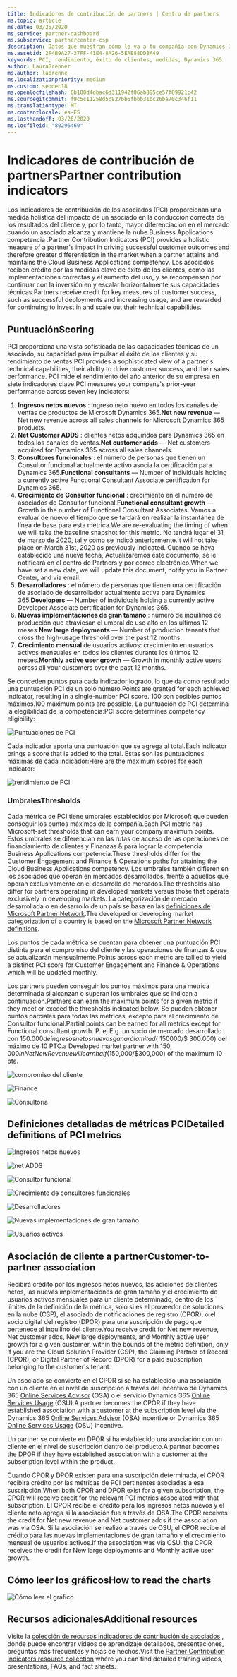 ```yaml
---
title: Indicadores de contribución de partners | Centro de partners
ms.topic: article
ms.date: 03/25/2020
ms.service: partner-dashboard
ms.subservice: partnercenter-csp
description: Datos que muestran cómo le va a tu compañía con Dynamics 365 Customer Engagement o Dynamics 365 Finance and Operations
ms.assetid: 2F4B9A27-37FF-41E4-8A26-5EAE88DD8A49
keywords: PCI, rendimiento, éxito de clientes, medidas, Dynamics 365
author: LauraBrenner
ms.author: labrenne
ms.localizationpriority: medium
ms.custom: seodec18
ms.openlocfilehash: 6b100d4dbac6d311942f06ab895ce57f89921c42
ms.sourcegitcommit: f9c5c11258d5c827bb6fbbb31bc26ba70c346f11
ms.translationtype: MT
ms.contentlocale: es-ES
ms.lasthandoff: 03/26/2020
ms.locfileid: "80296460"
---
```

# <a name="partner-contribution-indicators"></a><span data-ttu-id="043fe-104">Indicadores de contribución de partners</span><span class="sxs-lookup"><span data-stu-id="043fe-104">Partner contribution indicators</span></span>

<span data-ttu-id="043fe-105">Los indicadores de contribución de los asociados (PCI) proporcionan una medida holística del impacto de un asociado en la conducción correcta de los resultados del cliente y, por lo tanto, mayor diferenciación en el mercado cuando un asociado alcanza y mantiene la nube Business Applications competencia .</span><span class="sxs-lookup"><span data-stu-id="043fe-105">Partner Contribution Indicators (PCI) provides a holistic measure of a partner's impact in driving successful customer outcomes and therefore greater differentiation in the market when a partner attains and maintains the Cloud Business Applications competency.</span></span> <span data-ttu-id="043fe-106">Los asociados reciben crédito por las medidas clave de éxito de los clientes, como las implementaciones correctas y el aumento del uso, y se recompensan por continuar con la inversión en y escalar horizontalmente sus capacidades técnicas.</span><span class="sxs-lookup"><span data-stu-id="043fe-106">Partners receive credit for key measures of customer success, such as successful deployments and increasing usage, and are rewarded for continuing to invest in and scale out their technical capabilities.</span></span>

## <a name="scoring"></a><span data-ttu-id="043fe-107">Puntuación</span><span class="sxs-lookup"><span data-stu-id="043fe-107">Scoring</span></span>

<span data-ttu-id="043fe-108">PCI proporciona una vista sofisticada de las capacidades técnicas de un asociado, su capacidad para impulsar el éxito de los clientes y su rendimiento de ventas.</span><span class="sxs-lookup"><span data-stu-id="043fe-108">PCI provides a sophisticated view of a partner's technical capabilities, their ability to drive customer success, and their sales performance.</span></span> <span data-ttu-id="043fe-109">PCI mide el rendimiento del año anterior de su empresa en siete indicadores clave:</span><span class="sxs-lookup"><span data-stu-id="043fe-109">PCI measures your company's prior-year performance across seven key indicators:</span></span>

1. <span data-ttu-id="043fe-110">**Ingresos netos nuevos** : ingreso neto nuevo en todos los canales de ventas de productos de Microsoft Dynamics 365.</span><span class="sxs-lookup"><span data-stu-id="043fe-110">**Net new revenue** — Net new revenue across all sales channels for Microsoft Dynamics 365 products.</span></span>
2. <span data-ttu-id="043fe-111">**Net Customer ADDS** : clientes netos adquiridos para Dynamics 365 en todos los canales de ventas.</span><span class="sxs-lookup"><span data-stu-id="043fe-111">**Net customer adds** — Net customers acquired for Dynamics 365 across all sales channels.</span></span>
3. <span data-ttu-id="043fe-112">**Consultores funcionales** : el número de personas que tienen un Consultor funcional actualmente activo asocia la certificación para Dynamics 365.</span><span class="sxs-lookup"><span data-stu-id="043fe-112">**Functional consultants** — Number of individuals holding a currently active Functional Consultant Associate certification for Dynamics 365.</span></span> 
4. <span data-ttu-id="043fe-113">**Crecimiento de Consultor funcional** : crecimiento en el número de asociados de Consultor funcional.</span><span class="sxs-lookup"><span data-stu-id="043fe-113">**Functional consultant growth** — Growth in the number of Functional Consultant Associates.</span></span> <span data-ttu-id="043fe-114">Vamos a evaluar de nuevo el tiempo que se tardará en realizar la instantánea de línea de base para esta métrica.</span><span class="sxs-lookup"><span data-stu-id="043fe-114">We are re-evaluating the timing of when we will take the baseline snapshot for this metric.</span></span> <span data-ttu-id="043fe-115">No tendrá lugar el 31 de marzo de 2020, tal y como se indicó anteriormente.</span><span class="sxs-lookup"><span data-stu-id="043fe-115">It will not take place on March 31st, 2020 as previously indicated.</span></span> <span data-ttu-id="043fe-116">Cuando se haya establecido una nueva fecha, Actualizaremos este documento, se le notificará en el centro de Partners y por correo electrónico.</span><span class="sxs-lookup"><span data-stu-id="043fe-116">When we have set a new date, we will update this document, notify you in Partner Center, and via email.</span></span>
5. <span data-ttu-id="043fe-117">**Desarrolladores** : el número de personas que tienen una certificación de asociado de desarrollador actualmente activa para Dynamics 365.</span><span class="sxs-lookup"><span data-stu-id="043fe-117">**Developers** — Number of individuals holding a currently active Developer Associate certification for Dynamics 365.</span></span>
6. <span data-ttu-id="043fe-118">**Nuevas implementaciones de gran tamaño** : número de inquilinos de producción que atraviesan el umbral de uso alto en los últimos 12 meses.</span><span class="sxs-lookup"><span data-stu-id="043fe-118">**New large deployments** — Number of production tenants that cross the high-usage threshold over the past 12 months.</span></span>
7. <span data-ttu-id="043fe-119">**Crecimiento mensual** de usuarios activos: crecimiento en usuarios activos mensuales en todos los clientes durante los últimos 12 meses.</span><span class="sxs-lookup"><span data-stu-id="043fe-119">**Monthly active user growth** — Growth in monthly active users across all your customers over the past 12 months.</span></span>

<span data-ttu-id="043fe-120">Se conceden puntos para cada indicador logrado, lo que da como resultado una puntuación PCI de un solo número.</span><span class="sxs-lookup"><span data-stu-id="043fe-120">Points are granted for each achieved indicator, resulting in a single-number PCI score.</span></span> <span data-ttu-id="043fe-121">100 son posibles puntos máximos.</span><span class="sxs-lookup"><span data-stu-id="043fe-121">100 maximum points are possible.</span></span> <span data-ttu-id="043fe-122">La puntuación de PCI determina la elegibilidad de la competencia:</span><span class="sxs-lookup"><span data-stu-id="043fe-122">PCI score determines competency eligibility:</span></span>

![Puntuaciones de PCI](images/pcinew1.png)

<span data-ttu-id="043fe-124">Cada indicador aporta una puntuación que se agrega al total.</span><span class="sxs-lookup"><span data-stu-id="043fe-124">Each indicator brings a score that is added to the total.</span></span> <span data-ttu-id="043fe-125">Estas son las puntuaciones máximas de cada indicador:</span><span class="sxs-lookup"><span data-stu-id="043fe-125">Here are the maximum scores for each indicator:</span></span>

![rendimiento de PCI](images/pci/perfnew.png)

### <a name="thresholds"></a><span data-ttu-id="043fe-127">Umbrales</span><span class="sxs-lookup"><span data-stu-id="043fe-127">Thresholds</span></span>

<span data-ttu-id="043fe-128">Cada métrica de PCI tiene umbrales establecidos por Microsoft que pueden conseguir los puntos máximos de la compañía.</span><span class="sxs-lookup"><span data-stu-id="043fe-128">Each PCI metric has Microsoft-set thresholds that can earn your company maximum points.</span></span> <span data-ttu-id="043fe-129">Estos umbrales se diferencian en las rutas de acceso de las operaciones de financiamiento de clientes y Finanzas & para lograr la competencia Business Applications competencia.</span><span class="sxs-lookup"><span data-stu-id="043fe-129">These thresholds differ for the Customer Engagement and Finance & Operations paths for attaining the Cloud Business Applications competency.</span></span> <span data-ttu-id="043fe-130">Los umbrales también difieren en los asociados que operan en mercados desarrollados, frente a aquellos que operan exclusivamente en el desarrollo de mercados.</span><span class="sxs-lookup"><span data-stu-id="043fe-130">The thresholds also differ for partners operating in developed markets versus those that operate exclusively in developing markets.</span></span>  <span data-ttu-id="043fe-131">La categorización de mercado desarrollada o en desarrollo de un país se basa en las [definiciones de Microsoft Partner Network](https://assetsprod.microsoft.com/mpn/mpn-developed-and-developing-countries.pdf).</span><span class="sxs-lookup"><span data-stu-id="043fe-131">The developed or developing market categorization of a country is based on the [Microsoft Partner Network definitions](https://assetsprod.microsoft.com/mpn/mpn-developed-and-developing-countries.pdf).</span></span>

<span data-ttu-id="043fe-132">Los puntos de cada métrica se cuentan para obtener una puntuación PCI distinta para el compromiso del cliente y las operaciones de finanzas & que se actualizarán mensualmente.</span><span class="sxs-lookup"><span data-stu-id="043fe-132">Points across each metric are tallied to yield a distinct PCI score for Customer Engagement and Finance & Operations which will be updated monthly.</span></span>

<span data-ttu-id="043fe-133">Los partners pueden conseguir los puntos máximos para una métrica determinada si alcanzan o superan los umbrales que se indican a continuación.</span><span class="sxs-lookup"><span data-stu-id="043fe-133">Partners can earn the maximum points for a given metric if they meet or exceed the thresholds indicated below.</span></span> <span data-ttu-id="043fe-134">Se pueden obtener puntos parciales para todas las métricas, excepto para el crecimiento de Consultor funcional.</span><span class="sxs-lookup"><span data-stu-id="043fe-134">Partial points can be earned for all metrics except for Functional consultant growth.</span></span> <span data-ttu-id="043fe-135">P. ej.</span><span class="sxs-lookup"><span data-stu-id="043fe-135">E.g.</span></span> <span data-ttu-id="043fe-136">un socio de mercado desarrollado con $150.000 de ingresos netos nuevos ganará la mitad ($ 150000/$ 300.000) del máximo de 10 PTO.</span><span class="sxs-lookup"><span data-stu-id="043fe-136">a Developed market partner with $150,000 in Net New Revenue will earn half ($150,000/$300,000) of the maximum 10 pts.</span></span> 

![compromiso del cliente](images/pci/custengagethresh.png)

![Finance](images/pci/table_2.png)

![Consultoría](images/pci/table_3.png)

## <a name="detailed-definitions-of-pci-metrics"></a><span data-ttu-id="043fe-140">Definiciones detalladas de métricas PCI</span><span class="sxs-lookup"><span data-stu-id="043fe-140">Detailed definitions of PCI metrics</span></span>

![Ingresos netos nuevos](images/pci/netnewrevenue.png)

![net ADDS](images/pci/netadds.png)

![Consultor funcional](images/pci/funcconsult.png)

![Crecimiento de consultores funcionales](images/pci/4_Functional_consultant_growth.png)

![Desarrolladores](images/pci/developers.png) 

![Nuevas implementaciones de gran tamaño](images/pci/largedeploy.png) 

![Usuarios activos](images/pci/activeusers.png)

## <a name="customer-to-partner-association"></a><span data-ttu-id="043fe-148">Asociación de cliente a partner</span><span class="sxs-lookup"><span data-stu-id="043fe-148">Customer-to-partner association</span></span>

<span data-ttu-id="043fe-149">Recibirá crédito por los ingresos netos nuevos, las adiciones de clientes netos, las nuevas implementaciones de gran tamaño y el crecimiento de usuarios activos mensuales para un cliente determinado, dentro de los límites de la definición de la métrica, solo si es el proveedor de soluciones en la nube (CSP), el asociado de notificaciones de registro (CPOR), o el socio digital del registro (DPOR) para una suscripción de pago que pertenece al inquilino del cliente.</span><span class="sxs-lookup"><span data-stu-id="043fe-149">You receive credit for Net new revenue, Net customer adds, New large deployments, and Monthly active user growth for a given customer, within the bounds of the metric definition, only if you are the Cloud Solution Provider (CSP), the Claiming Partner of Record (CPOR), or Digital Partner of Record (DPOR) for a paid subscription belonging to the customer's tenant.</span></span>

<span data-ttu-id="043fe-150">Un asociado se convierte en el CPOR si se ha establecido una asociación con un cliente en el nivel de suscripción a través del incentivo de Dynamics 365 [Online Services Advisor](https://support.microsoft.com/help/4501560/online-services-advisor-osa-sell-incentives-faq) (OSA) o el servicio Dynamics 365 [Online Services Usage](https://support.microsoft.com/help/4489988/online-services-usage-osu-incentives-faq) (OSU).</span><span class="sxs-lookup"><span data-stu-id="043fe-150">A partner becomes the CPOR if they have established association with a customer at the subscription level via the Dynamics 365 [Online Services Advisor](https://support.microsoft.com/help/4501560/online-services-advisor-osa-sell-incentives-faq) (OSA) incentive or Dynamics 365 [Online Services Usage](https://support.microsoft.com/help/4489988/online-services-usage-osu-incentives-faq) (OSU) incentive.</span></span>

<span data-ttu-id="043fe-151">Un partner se convierte en DPOR si ha establecido una asociación con un cliente en el nivel de suscripción dentro del producto.</span><span class="sxs-lookup"><span data-stu-id="043fe-151">A partner becomes the DPOR if they have established association with a customer at the subscription level within the product.</span></span>

<span data-ttu-id="043fe-152">Cuando CPOR y DPOR existen para una suscripción determinada, el CPOR recibirá crédito por las métricas de PCI pertinentes asociadas a esa suscripción.</span><span class="sxs-lookup"><span data-stu-id="043fe-152">When both CPOR and DPOR exist for a given subscription, the CPOR will receive credit for the relevant PCI metrics associated with that subscription.</span></span> <span data-ttu-id="043fe-153">El CPOR recibe el crédito para los ingresos netos nuevos y el cliente neto agrega si la asociación fue a través de OSA.</span><span class="sxs-lookup"><span data-stu-id="043fe-153">The CPOR receives the credit for Net new revenue and Net customer adds if the association was via OSA.</span></span> <span data-ttu-id="043fe-154">Si la asociación se realizó a través de OSU, el CPOR recibe el crédito para las nuevas implementaciones de gran tamaño y el crecimiento mensual de usuarios activos.</span><span class="sxs-lookup"><span data-stu-id="043fe-154">If the association was via OSU, the CPOR receives the credit for New large deployments and Monthly active user growth.</span></span> 

## <a name="how-to-read-the-charts"></a><span data-ttu-id="043fe-155">Cómo leer los gráficos</span><span class="sxs-lookup"><span data-stu-id="043fe-155">How to read the charts</span></span>

![Cómo leer el gráfico](images/pci/howto.png)

## <a name="additional-resources"></a><span data-ttu-id="043fe-157">Recursos adicionales</span><span class="sxs-lookup"><span data-stu-id="043fe-157">Additional resources</span></span>

<span data-ttu-id="043fe-158">Visite la [colección de recursos indicadores de contribución de asociados](https://aka.ms/pcilearn) , donde puede encontrar vídeos de aprendizaje detallados, presentaciones, preguntas más frecuentes y hojas de hechos.</span><span class="sxs-lookup"><span data-stu-id="043fe-158">Visit the [Partner Contribution Indicators resource collection](https://aka.ms/pcilearn) where you can find detailed training videos, presentations, FAQs, and fact sheets.</span></span> 





